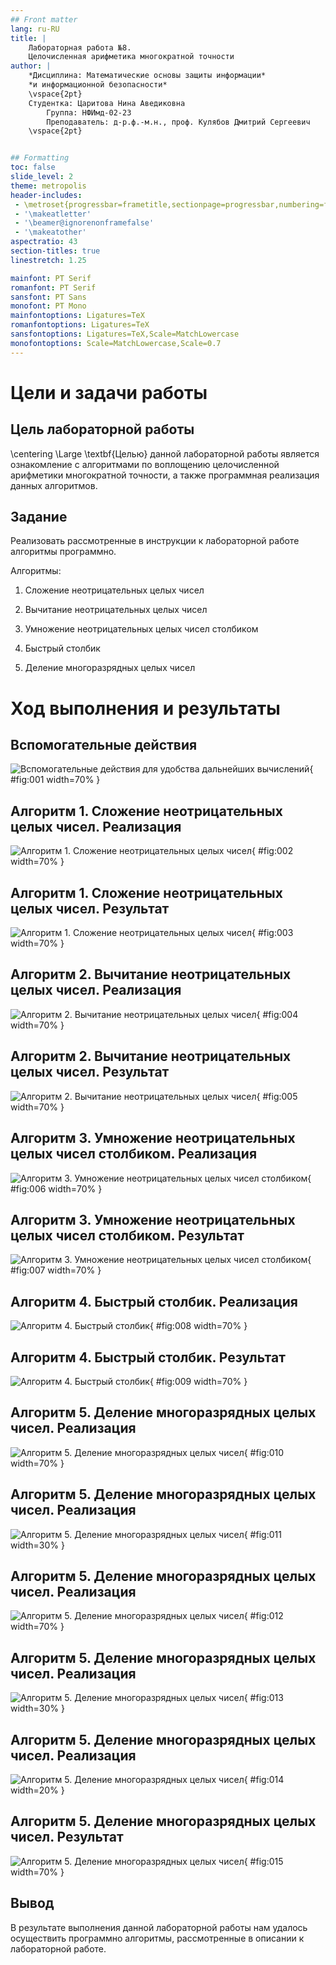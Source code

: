 ```yaml
---
## Front matter
lang: ru-RU
title: |
    Лабораторная работа №8.  
    Целочисленная арифметика многократной точности
author: |
    *Дисциплина: Математические основы защиты информации*  
    *и информационной безопасности*  
    \vspace{2pt}
    Студентка: Царитова Нина Аведиковна 
		Группа: НФИмд-02-23  
		Преподаватель: д-р.ф.-м.н., проф. Кулябов Дмитрий Сергеевич
    \vspace{2pt}


## Formatting
toc: false
slide_level: 2
theme: metropolis
header-includes:
 - \metroset{progressbar=frametitle,sectionpage=progressbar,numbering=fraction}
 - '\makeatletter'
 - '\beamer@ignorenonframefalse'
 - '\makeatother'
aspectratio: 43
section-titles: true
linestretch: 1.25

mainfont: PT Serif
romanfont: PT Serif
sansfont: PT Sans
monofont: PT Mono
mainfontoptions: Ligatures=TeX
romanfontoptions: Ligatures=TeX
sansfontoptions: Ligatures=TeX,Scale=MatchLowercase
monofontoptions: Scale=MatchLowercase,Scale=0.7
---
```


# Цели и задачи работы

## Цель лабораторной работы

\centering \Large \textbf{Целью} данной лабораторной работы является ознакомление с алгоритмами по воплощению целочисленной арифметики многократной точности, а также программная реализация данных алгоритмов.

## Задание

Реализовать рассмотренные в инструкции к лабораторной работе алгоритмы программно.

Алгоритмы:

1. Сложение неотрицательных целых чисел

2. Вычитание неотрицательных целых чисел

3. Умножение неотрицательных целых чисел столбиком

4. Быстрый столбик

5. Деление многоразрядных целых чисел

# Ход выполнения и результаты

## Вспомогательные действия

![Вспомогательные действия для удобства дальнейших вычислений ](image/1.png){ #fig:001 width=70% }

## Алгоритм 1. Сложение неотрицательных целых чисел. Реализация

![Алгоритм 1. Сложение неотрицательных целых чисел](image/2.png){ #fig:002 width=70% }

## Алгоритм 1. Сложение неотрицательных целых чисел. Результат

![Алгоритм 1. Сложение неотрицательных целых чисел](image/r1.png){ #fig:003 width=70% }

## Алгоритм 2. Вычитание неотрицательных целых чисел. Реализация

![Алгоритм 2. Вычитание неотрицательных целых чисел](image/3.png){ #fig:004 width=70% }

## Алгоритм 2. Вычитание неотрицательных целых чисел. Результат

![Алгоритм 2. Вычитание неотрицательных целых чисел](image/r2.png){ #fig:005 width=70% }

## Алгоритм 3. Умножение неотрицательных целых чисел столбиком. Реализация

![Алгоритм 3. Умножение неотрицательных целых чисел столбиком](image/4.png){ #fig:006 width=70% }

## Алгоритм 3. Умножение неотрицательных целых чисел столбиком. Результат

![Алгоритм 3. Умножение неотрицательных целых чисел столбиком](image/r3.png){ #fig:007 width=70% }

## Алгоритм 4. Быстрый столбик. Реализация

![Алгоритм 4. Быстрый столбик](image/5.png){ #fig:008 width=70% }

## Алгоритм 4. Быстрый столбик. Результат

![Алгоритм 4. Быстрый столбик](image/r4.png){ #fig:009 width=70% }

## Алгоритм 5. Деление многоразрядных целых чисел. Реализация

![Алгоритм 5. Деление многоразрядных целых чисел](image/6.png){ #fig:010 width=70% }

## Алгоритм 5. Деление многоразрядных целых чисел. Реализация

![Алгоритм 5. Деление многоразрядных целых чисел](image/7.png){ #fig:011 width=30% }

## Алгоритм 5. Деление многоразрядных целых чисел. Реализация

![Алгоритм 5. Деление многоразрядных целых чисел](image/8.png){ #fig:012 width=70% }

## Алгоритм 5. Деление многоразрядных целых чисел. Реализация

![Алгоритм 5. Деление многоразрядных целых чисел](image/9.png){ #fig:013 width=30% }

## Алгоритм 5. Деление многоразрядных целых чисел. Реализация

![Алгоритм 5. Деление многоразрядных целых чисел](image/10.png){ #fig:014 width=20% }

## Алгоритм 5. Деление многоразрядных целых чисел. Результат

![Алгоритм 5. Деление многоразрядных целых чисел](image/r5.png){ #fig:015 width=70% }

## Вывод

В результате выполнения данной лабораторной работы нам удалось осуществить программно алгоритмы, рассмотренные в описании к лабораторной работе. 

